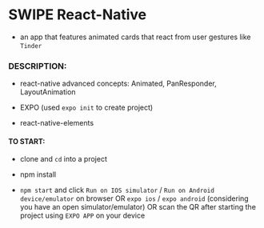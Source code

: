 # SWIPE React-Native

- an app that features animated cards that react from user gestures like `Tinder`

### DESCRIPTION:

- react-native advanced concepts: Animated, PanResponder, LayoutAnimation

- EXPO (used `expo init` to create project)

- react-native-elements

#### TO START:

- clone and `cd` into a project

- npm install

- `npm start` and click `Run on IOS simulator` / `Run on Android device/emulator` on browser OR `expo ios` / `expo android` (considering you have an open simulator/emulator) OR scan the QR after starting the project using `EXPO APP` on your device
